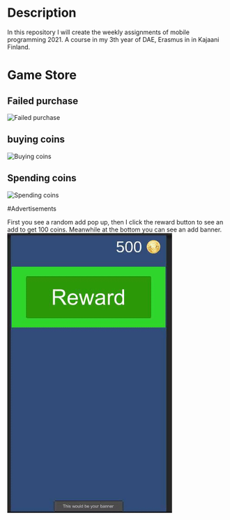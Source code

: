 # Description
In this repository I will create the weekly assignments of mobile programming 2021. A course in my 3th year of DAE, Erasmus in in Kajaani Finland. 

# Game Store

## Failed purchase
![Failed purchase](https://github.com/Robin-DePaepe/MobileProg2021/blob/main/Media/PurchaseFailed.gif)

## buying coins
![Buying coins](https://github.com/Robin-DePaepe/MobileProg2021/blob/main/Media/BuyCoins.gif)

## Spending coins
![Spending coins](https://github.com/Robin-DePaepe/MobileProg2021/blob/main/Media/SpendCoins.gif)

#Advertisements

First you see a random add pop up, then I click the reward button to see an add to get 100 coins. Meanwhile at the bottom you can see an add banner. 
![Spending coins](https://github.com/Robin-DePaepe/MobileProg2021/blob/main/Media/Ads.gif)

